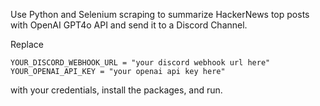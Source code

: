 Use Python and Selenium scraping to summarize HackerNews top posts with OpenAI GPT4o API and send it to a Discord Channel.

Replace 
```
YOUR_DISCORD_WEBHOOK_URL = "your discord webhook url here"
YOUR_OPENAI_API_KEY = "your openai api key here"
```
with your credentials, install the packages, and run.
